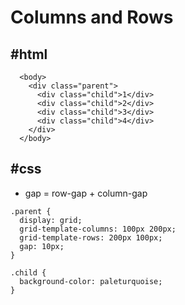 # Columns and Rows

## #html

```
  <body>
    <div class="parent">
      <div class="child">1</div>
      <div class="child">2</div>
      <div class="child">3</div>
      <div class="child">4</div>
    </div>
  </body>
```

## #css

- gap = row-gap + column-gap

```
.parent {
  display: grid;
  grid-template-columns: 100px 200px;
  grid-template-rows: 200px 100px;
  gap: 10px;
}

.child {
  background-color: paleturquoise;
}
```
